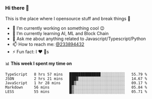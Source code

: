 ### Hi there 👋

<!--
**a233894432/a233894432** is a ✨ _special_ ✨ repository because its `README.md` (this file) appears on your GitHub profile.

Here are some ideas to get you started:

- 🔭 I’m currently working on ...
- 🌱 I’m currently learning ...
- 👯 I’m looking to collaborate on ...
- 🤔 I’m looking for help with ...
- 💬 Ask me about ...
- 📫 How to reach me: ...
- 😄 Pronouns: ...
- ⚡ Fun fact: ...
-->
 
 
This is the place where I opensource stuff and break things :rofl:

- 🔭 I’m currently working on something cool :wink:
- 🌱 I’m currently learning AI, ML and Block Chain
- 💬 Ask me about anything related to Javascript/Typescript/Python
- 📫 How to reach me: [@233894432](https://twitter.com/233894432)
- ⚡ Fun fact: I :heart: :dog:s

📊 **This week I spent my time on**
<!--START_SECTION:waka-->
```text
TypeScript   8 hrs 57 mins   ██████████████░░░░░░░░░░░   55.79 % 
JSON         2 hrs 21 mins   ███▓░░░░░░░░░░░░░░░░░░░░░   14.67 % 
JavaScript   1 hr 28 mins    ██▒░░░░░░░░░░░░░░░░░░░░░░   09.17 % 
Markdown     56 mins         █▒░░░░░░░░░░░░░░░░░░░░░░░   05.84 % 
LESS         55 mins         █▒░░░░░░░░░░░░░░░░░░░░░░░   05.71 % 
```
<!--END_SECTION:waka-->
